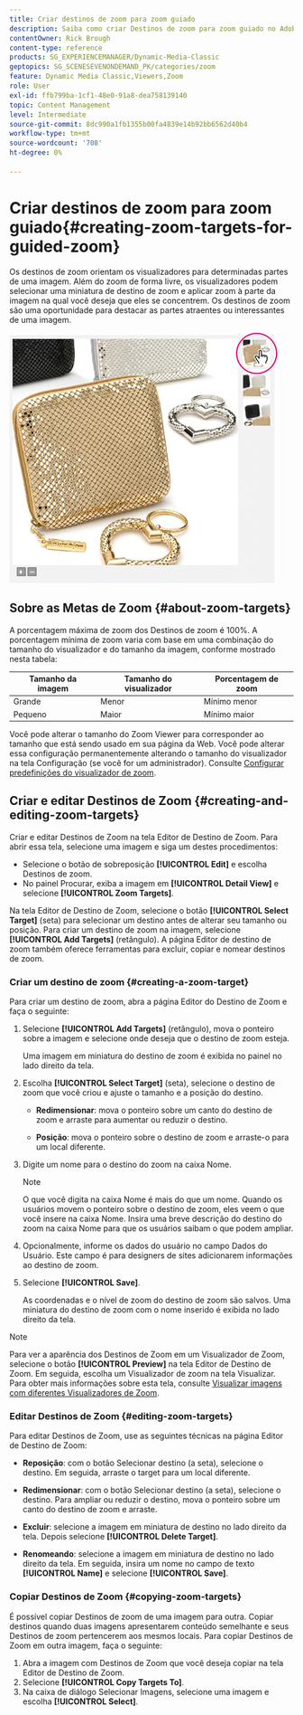 ```yaml
---
title: Criar destinos de zoom para zoom guiado
description: Saiba como criar Destinos de zoom para zoom guiado no Adobe Dynamic Media Classic.
contentOwner: Rick Brough
content-type: reference
products: SG_EXPERIENCEMANAGER/Dynamic-Media-Classic
geptopics: SG_SCENESEVENONDEMAND_PK/categories/zoom
feature: Dynamic Media Classic,Viewers,Zoom
role: User
exl-id: ffb799ba-1cf1-48e0-91a8-dea758139140
topic: Content Management
level: Intermediate
source-git-commit: 8dc990a1fb1355b00fa4839e14b92bb6562d40b4
workflow-type: tm+mt
source-wordcount: '708'
ht-degree: 0%

---
```


# Criar destinos de zoom para zoom guiado{#creating-zoom-targets-for-guided-zoom}

Os destinos de zoom orientam os visualizadores para determinadas partes de uma imagem. Além do zoom de forma livre, os visualizadores podem selecionar uma miniatura de destino de zoom e aplicar zoom à parte da imagem na qual você deseja que eles se concentrem. Os destinos de zoom são uma oportunidade para destacar as partes atraentes ou interessantes de uma imagem.

![Criar Destinos de Zoom para Zoom Guiado](/help/using/assets/zo_guided_zoom.png)

## Sobre as Metas de Zoom {#about-zoom-targets}

A porcentagem máxima de zoom dos Destinos de zoom é 100%. A porcentagem mínima de zoom varia com base em uma combinação do tamanho do visualizador e do tamanho da imagem, conforme mostrado nesta tabela:

| Tamanho da imagem | Tamanho do visualizador | Porcentagem de zoom |
| --- | --- | --- |
| Grande | Menor | Mínimo menor |
| Pequeno | Maior | Mínimo maior |

Você pode alterar o tamanho do Zoom Viewer para corresponder ao tamanho que está sendo usado em sua página da Web. Você pode alterar essa configuração permanentemente alterando o tamanho do visualizador na tela Configuração (se você for um administrador). Consulte [Configurar predefinições do visualizador de zoom](setting-zoom-viewer-presets.md#setting_up_zoom_viewer_presets).

## Criar e editar Destinos de Zoom {#creating-and-editing-zoom-targets}

Criar e editar Destinos de Zoom na tela Editor de Destino de Zoom. Para abrir essa tela, selecione uma imagem e siga um destes procedimentos:

* Selecione o botão de sobreposição **[!UICONTROL Edit]** e escolha Destinos de zoom.
* No painel Procurar, exiba a imagem em **[!UICONTROL Detail View]** e selecione **[!UICONTROL Zoom Targets]**.

Na tela Editor de Destino de Zoom, selecione o botão **[!UICONTROL Select Target]** (seta) para selecionar um destino antes de alterar seu tamanho ou posição. Para criar um destino de zoom na imagem, selecione **[!UICONTROL Add Targets]** (retângulo). A página Editor de destino de zoom também oferece ferramentas para excluir, copiar e nomear destinos de zoom.

### Criar um destino de zoom {#creating-a-zoom-target}

Para criar um destino de zoom, abra a página Editor do Destino de Zoom e faça o seguinte:

1. Selecione **[!UICONTROL Add Targets]** (retângulo), mova o ponteiro sobre a imagem e selecione onde deseja que o destino de zoom esteja.

   Uma imagem em miniatura do destino de zoom é exibida no painel no lado direito da tela.

1. Escolha **[!UICONTROL Select Target]** (seta), selecione o destino de zoom que você criou e ajuste o tamanho e a posição do destino.

   * **Redimensionar**: mova o ponteiro sobre um canto do destino de zoom e arraste para aumentar ou reduzir o destino.

   * **Posição**: mova o ponteiro sobre o destino de zoom e arraste-o para um local diferente.

1. Digite um nome para o destino do zoom na caixa Nome.

   >[!NOTE]
   >
   >O que você digita na caixa Nome é mais do que um nome. Quando os usuários movem o ponteiro sobre o destino de zoom, eles veem o que você insere na caixa Nome. Insira uma breve descrição do destino do zoom na caixa Nome para que os usuários saibam o que podem ampliar.

1. Opcionalmente, informe os dados do usuário no campo Dados do Usuário. Este campo é para designers de sites adicionarem informações ao destino de zoom.
1. Selecione **[!UICONTROL Save]**.

   As coordenadas e o nível de zoom do destino de zoom são salvos. Uma miniatura do destino de zoom com o nome inserido é exibida no lado direito da tela.

>[!NOTE]
>
>Para ver a aparência dos Destinos de Zoom em um Visualizador de Zoom, selecione o botão **[!UICONTROL Preview]** na tela Editor de Destino de Zoom. Em seguida, escolha um Visualizador de zoom na tela Visualizar. Para obter mais informações sobre esta tela, consulte [Visualizar imagens com diferentes Visualizadores de Zoom](previewing-image-assets-different-zoom.md#previewing_image_assets_with_different_zoom_viewers).

### Editar Destinos de Zoom {#editing-zoom-targets}

Para editar Destinos de Zoom, use as seguintes técnicas na página Editor de Destino de Zoom:

* **Reposição**: com o botão Selecionar destino (a seta), selecione o destino. Em seguida, arraste o target para um local diferente.

* **Redimensionar**: com o botão Selecionar destino (a seta), selecione o destino. Para ampliar ou reduzir o destino, mova o ponteiro sobre um canto do destino de zoom e arraste.

* **Excluir**: selecione a imagem em miniatura de destino no lado direito da tela. Depois selecione **[!UICONTROL Delete Target]**.

* **Renomeando**: selecione a imagem em miniatura de destino no lado direito da tela. Em seguida, insira um nome no campo de texto **[!UICONTROL Name]** e selecione **[!UICONTROL Save]**.

### Copiar Destinos de Zoom {#copying-zoom-targets}

É possível copiar Destinos de zoom de uma imagem para outra. Copiar destinos quando duas imagens apresentarem conteúdo semelhante e seus Destinos de zoom pertencerem aos mesmos locais. Para copiar Destinos de Zoom em outra imagem, faça o seguinte:

1. Abra a imagem com Destinos de Zoom que você deseja copiar na tela Editor de Destino de Zoom.
1. Selecione **[!UICONTROL Copy Targets To]**.
1. Na caixa de diálogo Selecionar Imagens, selecione uma imagem e escolha **[!UICONTROL Select]**.
